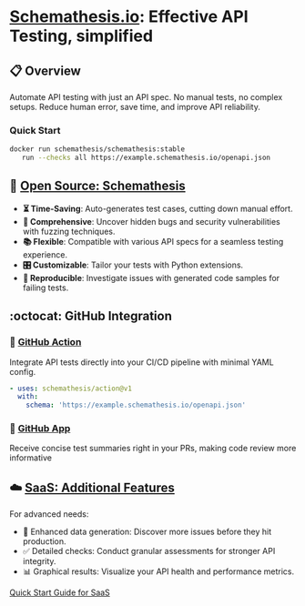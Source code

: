 # [Schemathesis.io](https://schemathesis.io): Effective API Testing, simplified

## 📋 Overview

Automate API testing with just an API spec. No manual tests, no complex setups. Reduce human error, save time, and improve API reliability.

### Quick Start

```bash
docker run schemathesis/schemathesis:stable
   run --checks all https://example.schemathesis.io/openapi.json
```

## 🎉 [Open Source: Schemathesis](https://github.com/schemathesis/schemathesis)

- **⏳ Time-Saving**: Auto-generates test cases, cutting down manual effort.
- **🔬 Comprehensive**: Uncover hidden bugs and security vulnerabilities with fuzzing techniques.
- **📚 Flexible**: Compatible with various API specs for a seamless testing experience.
- **🎛️ Customizable**: Tailor your tests with Python extensions.
- **🔄 Reproducible**: Investigate issues with generated code samples for failing tests.

## :octocat: GitHub Integration

### 🚀 [GitHub Action](https://github.com/schemathesis/action)

Integrate API tests directly into your CI/CD pipeline with minimal YAML config.

```yaml
- uses: schemathesis/action@v1
  with:
    schema: 'https://example.schemathesis.io/openapi.json'
```

### 📝 [GitHub App](https://github.com/apps/schemathesis)

Receive concise test summaries right in your PRs, making code review more informative

## ☁️ [SaaS: Additional Features](https://schemathesis.io)

For advanced needs:

- 🌟 Enhanced data generation: Discover more issues before they hit production.
- ✅ Detailed checks: Conduct granular assessments for stronger API integrity.
- 📊 Graphical results: Visualize your API health and performance metrics.

[Quick Start Guide for SaaS](https://docs.schemathesis.io/quick-start)
